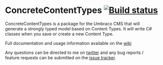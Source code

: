 # ConcreteContentTypes [![Build status](https://ci.appveyor.com/api/projects/status/paw5swsg5jex75h1?svg=true)](https://ci.appveyor.com/project/DaveGreasley/concretecontenttypes)


ConcreteContentTypes is a package for the Umbraco CMS that will generate a strongly typed model based on Content Types. It will write C# classes when you save or create a new Content Type.

Full documentation and usage information available on the [wiki](https://github.com/DaveGreasley/ConcreteContentTypes/wiki)

Any questions can be directed to me on [twitter](https://twitter.com/D4veGreasley) and any bug reports / feature requests can be submitted on the [issue tracker](https://github.com/DaveGreasley/ConcreteContentTypes/issues).

